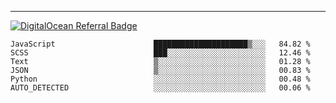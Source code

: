 ---
[![DigitalOcean Referral Badge](https://web-platforms.sfo2.digitaloceanspaces.com/WWW/Badge%203.svg)](https://www.digitalocean.com/?refcode=37fa54d82492&utm_campaign=Referral_Invite&utm_medium=Referral_Program&utm_source=badge)

<!--START_SECTION:waka-->

```text
JavaScript                      █████████████████████▒░░░   84.82 %
SCSS                            ███░░░░░░░░░░░░░░░░░░░░░░   12.46 %
Text                            ▒░░░░░░░░░░░░░░░░░░░░░░░░   01.28 %
JSON                            ▒░░░░░░░░░░░░░░░░░░░░░░░░   00.83 %
Python                          ░░░░░░░░░░░░░░░░░░░░░░░░░   00.48 %
AUTO_DETECTED                   ░░░░░░░░░░░░░░░░░░░░░░░░░   00.06 %
```

<!--END_SECTION:waka-->


[linkedin]: https://www.linkedin.com/in/mohamed-elh/

